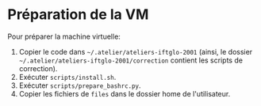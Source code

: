 # Préparation de la VM

Pour préparer la machine virtuelle:
1. Copier le code dans `~/.atelier/ateliers-iftglo-2001` (ainsi, le dossier `~/.atelier/ateliers-iftglo-2001/correction` contient les scripts de correction).
2. Exécuter `scripts/install.sh`.
3. Exécuter `scripts/prepare_bashrc.py`.
4. Copier les fichiers de `files` dans le dossier home de l'utilisateur.
